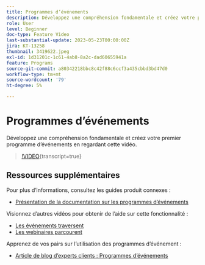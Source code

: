 ```yaml
---
title: Programmes d’événements
description: Développez une compréhension fondamentale et créez votre premier programme d’événements.
role: User
level: Beginner
doc-type: Feature Video
last-substantial-update: 2023-05-23T00:00:00Z
jira: KT-13258
thumbnail: 3419622.jpeg
exl-id: 1d31201c-1c61-4ab8-8a2c-dad60655941a
feature: Programs
source-git-commit: a80342218bbc8c42f88c6ccf3a435cbbd3bd47d0
workflow-type: tm+mt
source-wordcount: '79'
ht-degree: 5%

---
```


# Programmes d’événements

Développez une compréhension fondamentale et créez votre premier programme d’événements en regardant cette vidéo.

>[!VIDEO](https://video.tv.adobe.com/v/3453996/?learn=on&captions=fre_fr){transcript=true}

## Ressources supplémentaires

Pour plus d’informations, consultez les guides produit connexes :

* [Présentation de la documentation sur les programmes d’événements](https://experienceleague.adobe.com/docs/marketo/using/product-docs/demand-generation/events/understanding-events/understanding-event-programs.html?lang=fr)

Visionnez d’autres vidéos pour obtenir de l’aide sur cette fonctionnalité :
* [Les événements traversent ](https://experienceleague.adobe.com/docs/marketo-learn/tutorials/events/events-watch.html?lang=fr)
* [Les webinaires parcourent ](https://experienceleague.adobe.com/docs/marketo-learn/tutorials/events/webinar-watch.html?lang=fr)

Apprenez de vos pairs sur l’utilisation des programmes d’événement :
* [ Article de blog d’experts clients : Programmes d’événements](https://nation.marketo.com/t5/product-blogs/marketo-success-series-event-programs/ba-p/299191)
